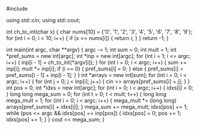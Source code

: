 #include <iostream>

using std::cin;
using std::cout;

int ch_to_int(char x) {
  char nums[10] = {'0', '1', '2', '3', '4', '5', '6', '7', '8', '9'};
  for (int i = 0; i < 10; i++) {
    if (x == nums[i]) {
      return i;
    }
  }
  return -1;
}

int main(int argc, char **argv) {
  argc -= 1;
  int sum = 0;
  int mult = 1;
  int *pref_sums = new int[argc];
  int *inp = new int[argc];
  for (int i = 1; i <= argc; i++) {
    inp[i - 1] = ch_to_int(*argv[i]);
  }
  for (int i = 0; i < argc; i++) {
    sum += inp[i];
    mult *= inp[i];
    if (i == 0) {
      pref_sums[i] = 0;
    } else {
      pref_sums[i] = pref_sums[i - 1] + inp[i - 1];
    }
  }
  int *arrays = new int[sum];
  for (int i = 0; i < argc; i++) {
    for (int j = 0; j < inp[i]; j++) {
      cin >> arrays[pref_sums[i] + j];
    }
  }
  int pos = 0;
  int *idxs = new int[argc];
  for (int i = 0; i < argc; i++) {
    idxs[i] = 0;
  }
  long long mega_sum = 0;
  for (int t = 0; t < mult; t++) {
    long long mega_mult = 1;
    for (int i = 0; i < argc; i++) {
      mega_mult *= (long long) arrays[pref_sums[i] + idxs[i]];
    }
    mega_sum += mega_mult;
    idxs[pos] += 1;
    while (pos <= argc && idxs[pos] == inp[pos]) {
      idxs[pos] = 0;
      pos += 1;
      idxs[pos] += 1;
    }
  }
  cout << mega_sum;
}
